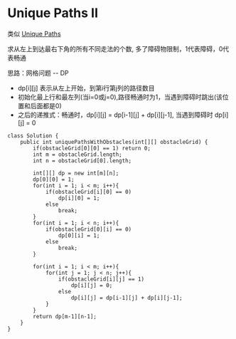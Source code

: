 # Unique Paths II

类似 [Unique Paths](https://github.com/ZequnSong/Leetcode/blob/master/Leetcode/062UniquePaths.md)

求从左上到达最右下角的所有不同走法的个数, 多了障碍物限制，1代表障碍，0代表畅通

思路：网格问题 -- DP

* dp[i][j] 表示从左上开始，到第i行第j列的路径数目
* 初始化最上行和最左列(当i=0或j=0),路径畅通时为1，当遇到障碍时跳出(该位置和后面都是0)
* 之后的递推式：畅通时，dp[i][j] = dp[i-1][j] + dp[i][j-1], 当遇到障碍时 dp[i][j] = 0

```
class Solution {
    public int uniquePathsWithObstacles(int[][] obstacleGrid) {
        if(obstacleGrid[0][0] == 1) return 0;
        int m = obstacleGrid.length;
        int n = obstacleGrid[0].length;
        
        int[][] dp = new int[m][n];
        dp[0][0] = 1;
        for(int i = 1; i < m; i++){
            if(obstacleGrid[i][0] == 0)
                dp[i][0] = 1;
            else
                break;
        }
        for(int i = 1; i < n; i++){
            if(obstacleGrid[0][i] == 0)
                dp[0][i] = 1;
            else
                break;
        }
        
        for(int i = 1; i < m; i++){
            for(int j = 1; j < n; j++){
                if(obstacleGrid[i][j] == 1)
                    dp[i][j] = 0;
                else
                    dp[i][j] = dp[i-1][j] + dp[i][j-1];
            }
        }
        return dp[m-1][n-1];
    }
}
```
